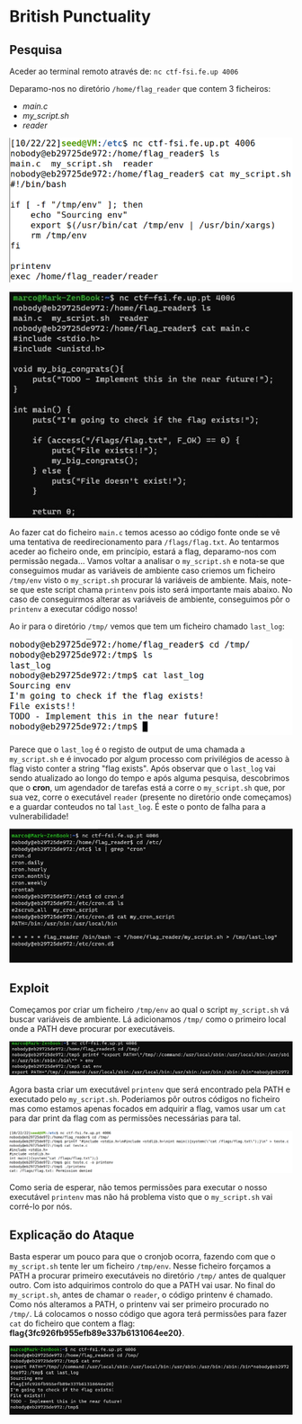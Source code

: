 # British Punctuality

## Pesquisa

Aceder ao terminal remoto através de: `nc ctf-fsi.fe.up 4006`

Deparamo-nos no diretório `/home/flag_reader` que contem 3 ficheiros:

- *main.c*
- *my_script.sh*
- *reader*

![""](my_script.png)

![""](main.png)

Ao fazer cat do ficheiro `main.c` temos acesso ao código fonte onde se vê uma tentativa de reedirecionamento para `/flags/flag.txt`.
Ao tentarmos aceder ao ficheiro onde, em princípio, estará a flag, deparamo-nos com permissão negada...
Vamos voltar a analisar o `my_script.sh` e nota-se que conseguimos mudar as variáveis de ambiente caso criemos um ficheiro `/tmp/env` visto o `my_script.sh` procurar lá variáveis de ambiente.
Mais, note-se que este script chama `printenv` pois isto será importante mais abaixo.
No caso de conseguirmos alterar as variáveis de ambiente, conseguimos pôr o `printenv` a executar código nosso!

Ao ir para o diretório `/tmp/` vemos que tem um ficheiro chamado `last_log`:

![""](tmp_dir.png)

Parece que o `last_log` é o registo de output de uma chamada a `my_script.sh` e é invocado por algum processo com privilégios de acesso à flag visto conter a string "flag exists".
Após observar que o `last_log` vai sendo atualizado ao longo do tempo e após alguma pesquisa, descobrimos que o **cron**, um agendador de tarefas está a corre o `my_script.sh` que, por sua vez, corre o executável `reader` (presente no diretório onde começamos) e a guardar conteudos no tal `last_log`. É este o ponto de falha para a vulnerabilidade!

![""](cron.png)

## Exploit

Começamos por criar um ficheiro `/tmp/env` ao qual o script `my_script.sh` vá buscar variáveis de ambiente. Lá adicionamos `/tmp/` como o primeiro local onde a PATH deve procurar por executáveis.

![""](env_export.png)

Agora basta criar um executável `printenv` que será encontrado pela PATH e executado pelo `my_script.sh`.
Poderiamos pôr outros códigos no ficheiro mas como estamos apenas focados em adquirir a flag, vamos usar um `cat` para dar print da flag com as permissões necessárias para tal.

![""](print_env.png)

Como seria de esperar, não temos permissões para executar o nosso executável `printenv` mas não há problema visto que o `my_script.sh` vai corré-lo por nós.

## Explicação do Ataque

Basta esperar um pouco para que o cronjob ocorra, fazendo com que o `my_script.sh` tente ler um ficheiro `/tmp/env`. Nesse ficheiro forçamos a PATH a procurar primeiro executáveis no diretório `/tmp/` antes de qualquer outro. Com isto adquirimos controlo do que a PATH vai usar. No final do `my_script.sh`, antes de chamar o `reader`, o código printenv é chamado. Como nós alteramos a PATH, o printenv vai ser primeiro procurado no `/tmp/`. Lá colocamos o nosso código que agora terá permissões para fazer `cat` do ficheiro que contem a flag: **flag{3fc926fb955efb89e337b6131064ee20}**.

![""](flag.png)
